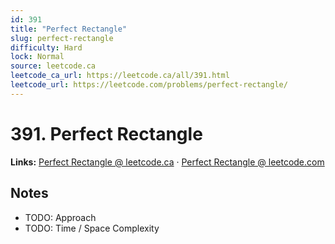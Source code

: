 ```yaml
--- 
id: 391
title: "Perfect Rectangle"
slug: perfect-rectangle
difficulty: Hard
lock: Normal
source: leetcode.ca
leetcode_ca_url: https://leetcode.ca/all/391.html
leetcode_url: https://leetcode.com/problems/perfect-rectangle/
---
```


# 391. Perfect Rectangle

**Links:** [Perfect Rectangle @ leetcode.ca](https://leetcode.ca/all/391.html) · [Perfect Rectangle @ leetcode.com](https://leetcode.com/problems/perfect-rectangle/)

## Notes
- TODO: Approach
- TODO: Time / Space Complexity
